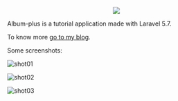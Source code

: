 <p align="center"><img src="https://laravel.com/assets/img/components/logo-laravel.svg"></p>

Album-plus is a tutorial application made with Laravel 5.7.

To know more [go to my blog](https://laravel.sillo.org/laravel-5/).

Some screenshots:

![shot01](https://user-images.githubusercontent.com/2959682/45932956-fada5100-bf84-11e8-9448-4db94f313c87.PNG)

![shot02](https://user-images.githubusercontent.com/2959682/45932957-fca41480-bf84-11e8-9b3e-28ca5ab2389c.PNG)

![shot03](https://user-images.githubusercontent.com/2959682/45932961-fe6dd800-bf84-11e8-97aa-c076602a946e.PNG)

